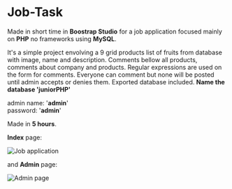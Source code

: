 # Job-Task

Made in short time in **Boostrap Studio** for a job application focused mainly on **PHP** no frameworks using **MySQL**.


It's a simple project envolving a 9 grid products list of fruits from database with image, name and description.
Comments bellow all products, comments about company and products.
Regular expressions are used on the form for comments. Everyone can comment but none will be posted until admin accepts or denies them. Exported database included. **Name the database 'juniorPHP'**

admin name: '**admin**' <br/>
password: '**admin**'

Made in **5 hours**.

**Index** page:

![Job application](https://i.ibb.co/CJ9ZJJ2/screencapture-localhost-Junior-PHP-index-php-2019-11-18-20-05-39.png)

and **Admin** page:

![Admin page](https://i.ibb.co/bRQJxhy/screencapture-localhost-Junior-PHP-admin-php-2019-11-18-20-06-00.png)
